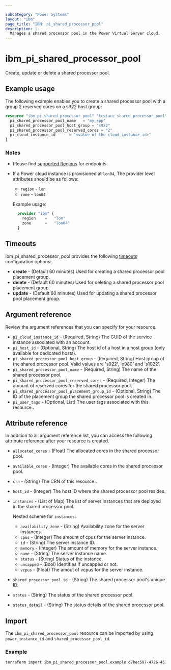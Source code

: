 ```yaml
---

subcategory: "Power Systems"
layout: "ibm"
page_title: "IBM: pi_shared_processor_pool"
description: |-
  Manages a shared processor pool in the Power Virtual Server cloud.
---
```


# ibm_pi_shared_processor_pool

Create, update or delete a shared processor pool.

## Example usage

The following example enables you to create a shared processor pool with a group 2 reserved cores on a s922 host group:

```terraform
resource "ibm_pi_shared_processor_pool" "testacc_shared_processor_pool" {
  pi_shared_processor_pool_name   = "my_spp"
  pi_shared_processor_pool_host_group = "s922"
  pi_shared_processor_pool_reserved_cores = "2"
  pi_cloud_instance_id      = "<value of the cloud_instance_id>"
}
```

### Notes

* Please find [supported Regions](https://cloud.ibm.com/apidocs/power-cloud#endpoint) for endpoints.
* If a Power cloud instance is provisioned at `lon04`, The provider level attributes should be as follows:
  * `region` - `lon`
  * `zone` - `lon04`
  
  Example usage:

  ```terraform
    provider "ibm" {
      region    =   "lon"
      zone      =   "lon04"
    }
  ```

## Timeouts

ibm_pi_shared_processor_pool provides the following [timeouts](https://www.terraform.io/docs/language/resources/syntax.html) configuration options:

* **create** - (Default 60 minutes) Used for creating a shared processor pool placement group.
* **delete** - (Default 60 minutes) Used for deleting a shared processor pool placement group.
* **update** - (Default 60 minutes) Used for updating a shared processor pool placement group.

## Argument reference

Review the argument references that you can specify for your resource.

* `pi_cloud_instance_id` - (Required, String) The GUID of the service instance associated with an account.
* `pi_host_id` - (Optional, String) The host id of a host in a host group (only available for dedicated hosts).
* `pi_shared_processor_pool_host_group` - (Required, String) Host group of the shared processor pool. Valid values are 's922', 'e980' and 's1022'.
* `pi_shared_processor_pool_name` - (Required, String) The name of the shared processor pool.
* `pi_shared_processor_pool_reserved_cores` - (Required, Integer) The amount of reserved cores for the shared processor pool.
* `pi_shared_processor_pool_placement_group_id` - (Optional, String) The ID of the placement group the shared processor pool is created in.
* `pi_user_tags` - (Optional, List) The user tags associated with this resource..

## Attribute reference

 In addition to all argument reference list, you can access the following attribute reference after your resource is created.

* `allocated_cores` - (Float) The allocated cores in the shared processor pool.
* `available_cores` - (Integer) The available cores in the shared processor pool.
* `crn` - (String) The CRN of this resource..
* `host_id` - (Integer) The host ID where the shared processor pool resides.
* `instances` - (List of Map) The list of server instances that are deployed in the shared processor pool.
  
  Nested scheme for `instances`:
  * `availability_zone` - (String) Availability zone for the server instances.
  * `cpus` - (Integer) The amount of cpus for the server instance.
  * `id` - (String) The server instance ID.
  * `memory` - (Integer) The amount of memory for the server instance.
  * `name` - (String) The server instance name.
  * `status` - (String) Status of the instance.
  * `uncapped` - (Bool) Identifies if uncapped or not.
  * `vcpus` - (Float) The amout of vcpus for the server instance.
* `shared_processor_pool_id` - (String) The shared processor pool's unique ID.
* `status` - (String) The status of the shared processor pool.
* `status_detail` - (String) The status details of the shared processor pool.

## Import

The `ibm_pi_shared_processor_pool` resource can be imported by using `power_instance_id` and `shared_processor_pool_id`.

### Example

```bash
terraform import ibm_pi_shared_processor_pool.example d7bec597-4726-451f-8a63-e62e6f19c32c/b17a2b7f-77ab-491c-811e-495f8d4c8947
```
